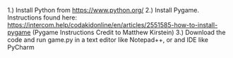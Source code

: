 1.) Install Python from https://www.python.org/
2.) Install Pygame. Instructions found here: https://intercom.help/codakidonline/en/articles/2551585-how-to-install-pygame (Pygame Instructions Credit to Matthew Kirstein)
3.) Download the code and run game.py in a text editor like Notepad++, or and IDE like PyCharm
